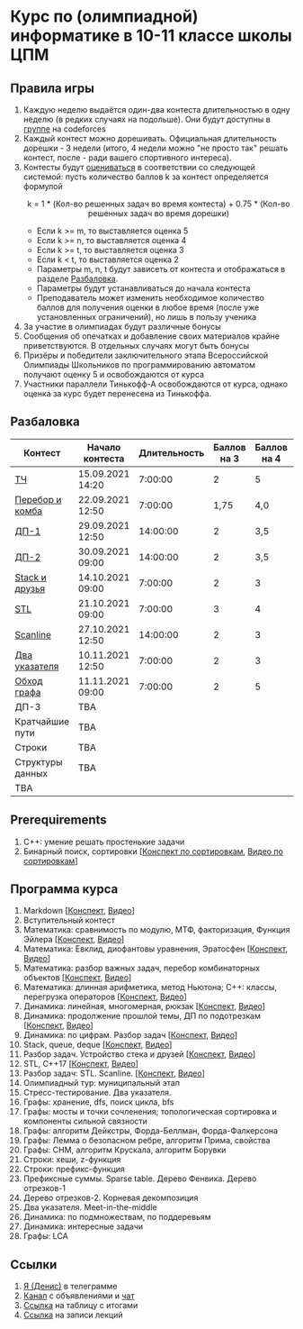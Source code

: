 # Курс по (олимпиадной) информатике в 10-11 классе школы ЦПМ

## Правила игры

1. Каждую неделю выдаётся один-два контеста длительностью в одну неделю (в редких случаях на подольше). Они будут доступны в [группе](http://codeforces.com/group/wuO09qFzlt/contests) на codeforces
1. Каждый контест можно дорешивать. Официальная длительность дорешки - 3 недели (итого, 4 недели можно "не просто так" решать контест, после - ради вашего спортивного интереса).
1. Контесты будут [оцениваться](http://ec2-54-224-131-226.compute-1.amazonaws.com/standings/cte11-2021/) в соответствии со следующей системой: пусть количество баллов k за контест определяется формулой <p align="center">k = 1 * (Кол-во решенных задач во время контеста) + 0.75 * (Кол-во решенных задач во время дорешки)</p>
    * Если k >= m, то выставляется оценка 5
    * Если k >= n, то выставляется оценка 4
    * Если k >= t, то выставляется оценка 3
    * Если k < t, то выставляется оценка 2
    * Параметры m, n, t будут зависеть от контеста и отображаться в разделе [Разбаловка](#Разбаловка).
    * Параметры будут устанавливаться до начала контеста
    * Преподаватель может изменить необходимое количество баллов для получения оценки в любое время (после уже установленных ограничений), но лишь в пользу ученика
1. За участие в олимпиадах будут различные бонусы
1. Сообщения об опечатках и добавление своих материалов крайне приветствуются. В отдельных случаях могут быть бонусы
1. Призёры и победители заключительного этапа Всероссийской Олимпиады Школьников по программированию автоматом получают оценку 5 и освобождаются от курса
1. Участники параллели Тинькофф-А освобождаются от курса, однако оценка за курс будет перенесена из Тинькоффа.

## Разбаловка

| Контест       | Начало контеста | Длительность | Баллов на 3 | Баллов на 4  | Баллов на 5 |
| ------------- | -- |-------------| ----- | -- | -- |
| [ТЧ](http://codeforces.com/contest/344768) | 15.09.2021 14:20 | 7:00:00| 2 | 5 | 10
| [Перебор и комба](http://codeforces.com/contest/345756) | 22.09.2021 12:50 | 7:00:00 | 1,75 | 4,0 | 10
| [ДП-1](https://codeforces.com/gym/346623) | 29.09.2021 12:50 | 14:00:00 | 2 | 3,5 | 4
| [ДП-2](https://codeforces.com/gym/346638) | 30.09.2021 09:00 | 14:00:00 | 2 | 3,5 | 4
| [Stack и друзья](https://codeforces.com/gym/349070) | 14.10.2021 09:00 | 7:00:00 | 2 | 3 | 5
| [STL](http://codeforces.com/gym/350203) | 21.10.2021 09:00 | 7:00:00 | 3 | 4 | 7
| [Scanline](https://codeforces.com/gym/351360) | 27.10.2021 12:50 | 14:00:00 | 2 | 3 | 4
| [Два указателя](https://codeforces.com/contest/350243) | 10.11.2021 12:50 | 7:00:00 | 2 | 3 | 4
| [Обход графа](https://youtu.be/ZRIoKV4X_34) | 11.11.2021 09:00 | 7:00:00 | 2 | 5 | 8
| ДП-3 | TBA | | | |
| Кратчайшие пути | TBA | | | |
| Строки | TBA | | | |
| Структуры данных | TBA | | | |
| TBA | | | | |

## Prerequirements

1. С++: умение решать простенькие задачи
1. Бинарный поиск, сортировки [[Конспект по сортировкам](https://github.com/i1oveMyse1f/algo-cource-cte/tree/main/2021-2022/9-class/lecture11-sorting), [Видео по сортировкам](https://youtu.be/kZBYrcApzOI?t=423)]

## Программа курса

1. Markdown [[Конспект](./lecture01-markdown/), [Видео](https://youtu.be/sj6VrR219PU)]
1. Вступительный контест
1. Математика: сравнимость по модулю, МТФ, факторизация, Функция Эйлера [[Конспект](./lecture03-math-1/), [Видео](https://youtu.be/2Ocft5XYdyM)]
1. Математика: Евклид, диофантовы уравнения, Эратосфен [[Конспект](./lecture04-math-2/), [Видео](https://youtu.be/FEYZ1o98bCo)]
1. Математика: разбор важных задач, перебор комбинаторных объектов [[Конспект](./lecture05-math-3/), [Видео](https://youtu.be/KBXRsI-fLxg)]
1. Математика: длинная арифметика, метод Ньютона; C++: классы, перегрузка операторов [[Конспект](./lecture06-classes/), [Видео](https://www.youtube.com/watch?v=dQw4w9WgXcQ)]
1. Динамика: линейная, многомерная, рюкзак [[Конспект](./lecture07-dp-1/), [Видео](https://youtu.be/RHiAAUKGhLM)]
1. Динамика: продолжение прошлой темы, ДП по подотрезкам [[Конспект](./lecture08-dp-2/), [Видео](https://youtu.be/IPqtpLnLCkE)]
1. Динамика: по цифрам. Разбор задач [[Конспект](./lecture09-dp-3/), [Видео](https://youtu.be/9TfGtDHaSRo)]
1. Stack, queue, deque [[Конспект](./lecture10-stack-1/), [Видео]()]
1. Разбор задач. Устройство стека и друзей [[Конспект](./lecture11-stack-2/), [Видео](https://youtu.be/fSxxYj-DTHU)]
1. STL, C++17 [[Конспект](./lecture12-stl/), [Видео](https://youtu.be/qbjxfDLHxV0)]
1. Разбор задач: STL. Scanline. [[Конспект](./lecture13-scanline/), [Видео](https://youtu.be/ZRIoKV4X_34)]
1. Олимпиадный тур: муниципальный этап
1. Стресс-тестирование. Два указателя.
1. Графы: хранение, dfs, поиск цикла, bfs
1. Графы: мосты и точки сочленения; топологическая сортировка и компоненты сильной связности
1. Графы: алгоритм Дейкстры, Форда-Беллман, Форда-Фалкерсона
1. Графы: Лемма о безопасном ребре, алгоритм Прима, свойства
1. Графы: СНМ, алгоритм Крускала, алгоритм Борувки
1. Строки: хеши, z-функция
1. Строки: префикс-функция
1. Префиксные суммы. Sparse table. Дерево Фенвика. Дерево отрезков-1
1. Дерево отрезков-2. Корневая декомпозиция
1. Два указателя. Meet-in-the-middle
1. Динамика: по подмножествам, по поддеревьям
1. Динамика: интересные задачи
1. Графы: LCA

## Ссылки

1. [Я (Денис)](https://t.me/i_1ove_myse1f) в телеграмме
1. [Канал](https://t.me/joinchat/F9fLCLTh7ZA2M2Ni) с объявлениями и [чат](https://t.me/joinchat/dcMfEv29f3gzZDYy)
1. [Ссылка](http://ec2-54-224-131-226.compute-1.amazonaws.com/standings/cte11-2021/) на таблицу с итогами
1. [Ссылка](https://youtube.com/playlist?list=PLXKRy1QlvcjMrm5Blg1rj1DD6uXQzicmY) на записи лекций
